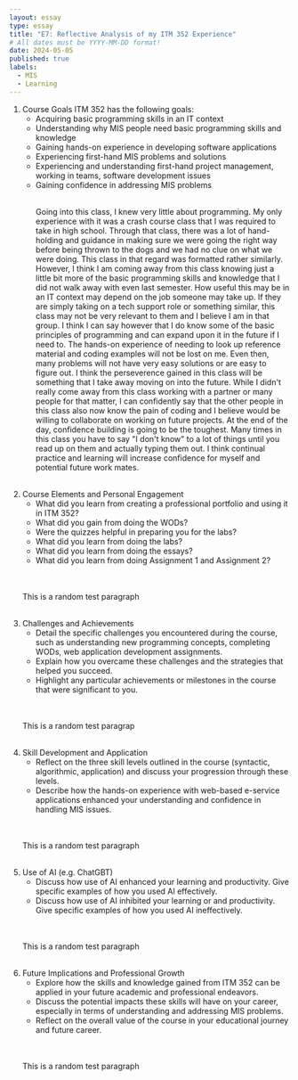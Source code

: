 ```yaml
---
layout: essay
type: essay
title: "E7: Reflective Analysis of my ITM 352 Experience"
# All dates must be YYYY-MM-DD format!
date: 2024-05-05
published: true
labels:
  - MIS
  - Learning
---
```


<ol>
  <li>Course Goals
ITM 352 has the following goals:
    <ul>
      <li>Acquiring basic programming skills in an IT context</li>
      <li>Understanding why MIS people need basic programming skills and knowledge</li>
      <li>Gaining hands-on experience in developing software applications</li>
      <li>Experiencing first-hand MIS problems and solutions</li>
      <li>Experiencing and understanding first-hand project management, working in teams, software development issues</li>
      <li>Gaining confidence in addressing MIS problems
<br />
<br />
<p>Going into this class, I knew very little about programming. My only experience with it was a crash course class that I was required to take in high school. Through that class, there was a lot of hand-holding and guidance in making sure we were going the right way before being thrown to the dogs and we had no clue on what we were doing. This class in that regard was formatted rather similarly. However, I think I am coming away from this class knowing just a little bit more of the basic programming skills and knowledge that I did not walk away with even last semester. How useful this may be in an IT context may depend on the job someone may take up. If they are simply taking on a tech support role or something similar, this class may not be very relevant to them and I believe I am in that group. I think I can say however that I do know some of the basic principles of programming and can expand upon it in the future if I need to. The hands-on experience of needing to look up reference material and coding examples will not be lost on me. Even then, many problems will not have very easy solutions or are easy to figure out. I think the perseverence gained in this class will be something that I take away moving on into the future. While I didn't really come away from this class working with a partner or many people for that matter, I can confidently say that the other people in this class also now know the pain of coding and I believe would be willing to collaborate on working on future projects. At the end of the day, confidence building is going to be the toughest. Many times in this class you have to say "I don't know" to a lot of things until you read up on them and actually typing them out. I think continual practice and learning will increase confidence for myself and potential future work mates.</p>
<br />
        
</li>
    </ul>
  </li>
  <li>Course Elements and Personal Engagement
    <ul>
      <li>What did you learn from creating a professional portfolio and using it in ITM 352?</li>
      <li>What did you gain from doing the WODs?</li>
      <li>Were the quizzes helpful in preparing you for the labs?</li>
      <li>What did you learn from doing the labs?</li>
      <li>What did you learn from doing the essays?</li>
      <li>What did you learn from doing Assignment 1 and Assignment 2?</li>
    </ul>
  </li>
<br />
<br />
<p>This is a random test paragraph</p>
<br />

  <li>Challenges and Achievements
    <ul>
      <li>Detail the specific challenges you encountered during the course, such as understanding new programming concepts, completing WODs, web application development assignments.</li>
      <li>Explain how you overcame these challenges and the strategies that helped you succeed.</li>
      <li>Highlight any particular achievements or milestones in the course that were significant to you.</li>
    </ul>
  </li>
<br />
<br />
<p>This is a random test paragrap</p>
<br />
      
  <li>Skill Development and Application
    <ul>
      <li>Reflect on the three skill levels outlined in the course (syntactic, algorithmic, application) and discuss your progression through these levels.</li>
      <li>Describe how the hands-on experience with web-based e-service applications enhanced your understanding and confidence in handling MIS issues.</li>
    </ul>
  </li>
<br />
<br />
<p>This is a random test paragraph</p>
<br />
      
  <li>Use of AI (e.g. ChatGBT)
    <ul>
      <li>Discuss how use of AI enhanced your learning and productivity. Give specific examples of how you used AI effectively.</li>
      <li>Discuss how use of AI inhibited your learning or and productivity. Give specific examples of how you used AI ineffectively.</li>
    </ul>
  </li>
<br />
<br />
<p>This is a random test paragraph</p>
<br />
        
  <li>Future Implications and Professional Growth
    <ul>
      <li>Explore how the skills and knowledge gained from ITM 352 can be applied in your future academic and professional endeavors.</li>
      <li>Discuss the potential impacts these skills will have on your career, especially in terms of understanding and addressing MIS problems.</li>
      <li>Reflect on the overall value of the course in your educational journey and future career.</li>
    </ul>
  </li>
  <br />
<br />
<p>This is a random test paragraph</p>
<br />
      
</ol>
